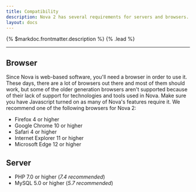 ```yaml
---
title: Compatibility
description: Nova 2 has several requirements for servers and browsers.
layout: docs
---
```


{% $markdoc.frontmatter.description %} {% .lead %}

---

## Browser

Since Nova is web-based software, you'll need a browser in order to use it. These days, there are a lot of browsers out there and most of them should work, but some of the older generation browsers aren't supported because of their lack of support for technologies and tools used in Nova. Make sure you have Javascript turned on as many of Nova's features require it. We recommend one of the following browsers for Nova 2:

- Firefox 4 or higher
- Google Chrome 10 or higher
- Safari 4 or higher
- Internet Explorer 11 or higher
- Microsoft Edge 12 or higher

## Server

- PHP 7.0 or higher (*7.4 recommended*)
- MySQL 5.0 or higher (*5.7 recommended*)
